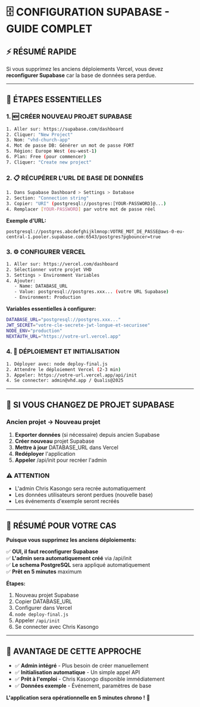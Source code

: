 # 🗄️ CONFIGURATION SUPABASE - GUIDE COMPLET

## ⚡ RÉSUMÉ RAPIDE
Si vous supprimez les anciens déploiements Vercel, vous devez **reconfigurer Supabase** car la base de données sera perdue.

---

## 🎯 ÉTAPES ESSENTIELLES

### 1. 🆕 CRÉER NOUVEAU PROJET SUPABASE
```bash
1. Aller sur: https://supabase.com/dashboard
2. Cliquer: "New Project" 
3. Nom: "vhd-church-app"
4. Mot de passe DB: Générer un mot de passe FORT
5. Région: Europe West (eu-west-1)
6. Plan: Free (pour commencer)
7. Cliquer: "Create new project"
```

### 2. 📋 RÉCUPÉRER L'URL DE BASE DE DONNÉES
```bash
1. Dans Supabase Dashboard > Settings > Database
2. Section: "Connection string" 
3. Copier: "URI" (postgresql://postgres:[YOUR-PASSWORD]@...)
4. Remplacer [YOUR-PASSWORD] par votre mot de passe réel
```

**Exemple d'URL:**
```
postgresql://postgres.abcdefghijklmnop:VOTRE_MOT_DE_PASSE@aws-0-eu-central-1.pooler.supabase.com:6543/postgres?pgbouncer=true
```

### 3. ⚙️ CONFIGURER VERCEL
```bash
1. Aller sur: https://vercel.com/dashboard
2. Sélectionner votre projet VHD
3. Settings > Environment Variables
4. Ajouter:
   - Name: DATABASE_URL
   - Value: postgresql://postgres.xxx... (votre URL Supabase)
   - Environment: Production
```

**Variables essentielles à configurer:**
```bash
DATABASE_URL="postgresql://postgres.xxx..."
JWT_SECRET="votre-cle-secrete-jwt-longue-et-securisee"
NODE_ENV="production"
NEXTAUTH_URL="https://votre-url.vercel.app"
```

### 4. 🚀 DÉPLOIEMENT ET INITIALISATION
```bash
1. Déployer avec: node deploy-final.js
2. Attendre le déploiement Vercel (2-3 min)
3. Appeler: https://votre-url.vercel.app/api/init
4. Se connecter: admin@vhd.app / Qualis@2025
```

---

## 🔄 SI VOUS CHANGEZ DE PROJET SUPABASE

### Ancien projet → Nouveau projet
1. **Exporter données** (si nécessaire) depuis ancien Supabase
2. **Créer nouveau** projet Supabase
3. **Mettre à jour** DATABASE_URL dans Vercel
4. **Redéployer** l'application
5. **Appeler** /api/init pour recréer l'admin

### ⚠️ ATTENTION
- L'admin Chris Kasongo sera recrée automatiquement
- Les données utilisateurs seront perdues (nouvelle base)
- Les événements d'exemple seront recréés

---

## 🎯 RÉSUMÉ POUR VOTRE CAS

**Puisque vous supprimez les anciens déploiements:**

✅ **OUI, il faut reconfigurer Supabase**  
✅ **L'admin sera automatiquement créé** via /api/init  
✅ **Le schema PostgreSQL** sera appliqué automatiquement  
✅ **Prêt en 5 minutes** maximum  

**Étapes:**
1. Nouveau projet Supabase
2. Copier DATABASE_URL
3. Configurer dans Vercel
4. `node deploy-final.js`
5. Appeler `/api/init`
6. Se connecter avec Chris Kasongo

---

## 🎉 AVANTAGE DE CETTE APPROCHE

- ✅ **Admin intégré** - Plus besoin de créer manuellement
- ✅ **Initialisation automatique** - Un simple appel API
- ✅ **Prêt à l'emploi** - Chris Kasongo disponible immédiatement
- ✅ **Données exemple** - Événement, paramètres de base

**L'application sera opérationnelle en 5 minutes chrono !** 🚀